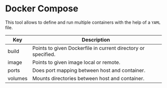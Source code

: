 # Docker Compose

This tool allows to define and run multiple containers with the help of a `YAML` file.

| Key | Description |
| ------- | ----------- |
| build | Points to given Dockerfile in current directory or specified. |
| image | Points to given image local or remote. |
| ports | Does port mapping between host and container. |
| volumes | Mounts directories between host and container. |
